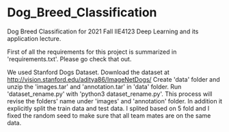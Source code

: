 # Dog_Breed_Classification
Dog Breed Classification for 2021 Fall IIE4123 Deep Learning and its application lecture.

First of all the requirements for this project is summarized in 'requirements.txt'. Please go check that out.

We used Stanford Dogs Dataset. Download the dataset at http://vision.stanford.edu/aditya86/ImageNetDogs/
Create 'data' folder and unzip the 'images.tar' and 'annotation.tar' in 'data' folder.
Run 'dataset_rename.py' with 'python3 dataset_rename.py'.
This process will revise the folders' name under 'images' and 'annotation' folder. In addition it explicitly split the train data and test data. I splited based on 5 fold and I fixed the random seed to make sure that all team mates are on the same data.
